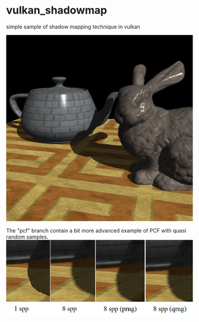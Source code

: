 # vulkan_shadowmap
simple sample of shadow mapping technique in vulkan

![](image.png)

The "pcf" branch contain a bit more advanced example of PCF with quasi random samples.
![](comparison.png)
